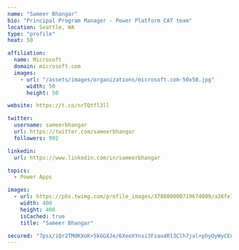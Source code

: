 ```yaml
---
name: "Sameer Bhangar"
bio: "Principal Program Manager - Power Platform CAT team"
location: Seattle, WA
type: "profile"
heat: 50

affiliation:
  name: Microsoft
  domain: microsoft.com
  images:
    - url: "/assets/images/organizations/microsoft.com-50x50.jpg"
      width: 50
      height: 50

website: https://t.co/nrTQtfl3ll

twitter:
  username: sameerbhangar
  url: https://twitter.com/sameerbhangar
  followers: 992

linkedin:
  url: https://www.linkedin.com/in/sameerbhangar

topics:
  - Power Apps

images:
  - url: https://pbs.twimg.com/profile_images/378800000719674009/a36fe7ddfab1778b76e5793772e43798_400x400.jpeg
    width: 400
    height: 400
    isCached: true
    title: "Sameer Bhangar"

secured: "7psx/iQr2TMdKXoK+5kGGXJe/6XeoXYnsi3Fzau4Rl3Clh7jal+phyOyWyCEn22q/DhZ+m0OgBMz3IjFviU191gFGUr8sraquWdkTHaUZ4fMdWFpxYyRO0f4o1kh47FaqzSz/OIDCQ6nb35+iWSmZsWG8G+GxL1oHTnMPapdTQ0C5i1VxkYcPFAiH4Y3bgPxVXRaoHDsApfqG8oBasAhL62IiCd9OmLAlmb3r5I++ZvCzTEJBvFSEDpRa+HHW+vQA9W6Cnw7RZPKjZR4J1ARyhTaPTGraEzAAno7K5dOnbuyjxAmBeEeC6YEUAVg4B3q+8nJK5JH7y7agJy3oQXh0SxNcWS7QlhnSUvjJJKBDEG50lR7y6bGHc3IwvyjOvdPRGUO4+aJbDSLScR61BRucw==;kzYtuOCZ2fbaiiCF2dlIIg=="
---
```


